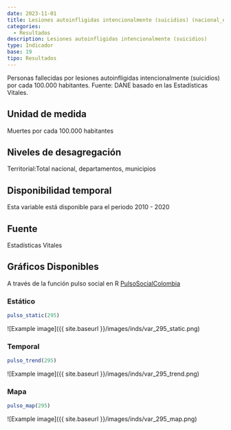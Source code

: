 ```yaml
---
date: 2023-11-01
title: Lesiones autoinfligidas intencionalmente (suicidios) (nacional_edad)
categories:
  - Resultados
description: Lesiones autoinfligidas intencionalmente (suicidios)
type: Indicador
base: 19
tipo: Resultados
--- 
```


Personas fallecidas por lesiones autoinfligidas intencionalmente (suicidios) por cada 100.000 habitantes.
Fuente: DANE basado en las Estadísticas Vitales.

## Unidad de medida
Muertes por cada 100.000 habitantes

## Niveles de desagregación
Territorial:Total nacional, departamentos, municipios

## Disponibilidad temporal
Esta variable está disponible para el periodo 2010 - 2020

## Fuente
Estadísticas Vitales

## Gráficos Disponibles

A través de la función pulso social en R [PulsoSocialColombia](https://github.com/pulsosocialcolombia/PulsoSocialColombia)

### Estático

``` R
pulso_static(295)
```

![Example image]({{ site.baseurl }}/images/inds/var_295_static.png)

### Temporal

``` R
pulso_trend(295)
```

![Example image]({{ site.baseurl }}/images/inds/var_295_trend.png)

### Mapa

``` R
pulso_map(295)
```

![Example image]({{ site.baseurl }}/images/inds/var_295_map.png)